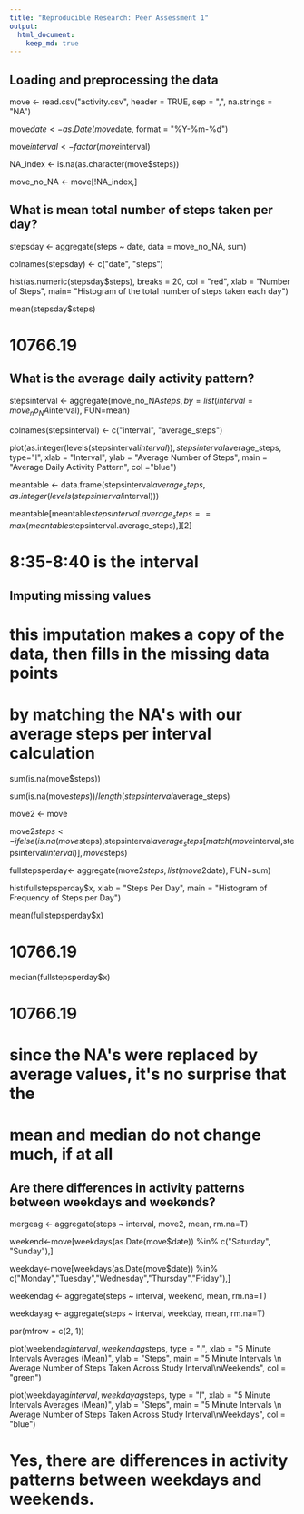 ```yaml
---
title: "Reproducible Research: Peer Assessment 1"
output: 
  html_document:
    keep_md: true
---
```



## Loading and preprocessing the data
move <- read.csv("activity.csv", header = TRUE, sep = ",", na.strings = "NA")

move$date <- as.Date(move$date, format = "%Y-%m-%d")

move$interval <- factor(move$interval)

NA_index <- is.na(as.character(move$steps))

move_no_NA <- move[!NA_index,]

## What is mean total number of steps taken per day?
stepsday <- aggregate(steps ~ date, data = move_no_NA, sum)

colnames(stepsday) <- c("date", "steps")

hist(as.numeric(stepsday$steps), breaks = 20, col = "red", xlab = "Number of Steps", main= "Histogram of the total number of steps taken each day")

mean(stepsday$steps)

# 10766.19

## What is the average daily activity pattern?
stepsinterval <- aggregate(move_no_NA$steps, by=list(interval=move_no_NA$interval), FUN=mean)

colnames(stepsinterval) <- c("interval", "average_steps")

plot(as.integer(levels(stepsinterval$interval)), stepsinterval$average_steps, type="l",
     xlab = "Interval", ylab = "Average Number of Steps", main = "Average Daily Activity Pattern",  col ="blue")

meantable <- data.frame(stepsinterval$average_steps, as.integer(levels(stepsinterval$interval)))

meantable[meantable$stepsinterval.average_steps==max(meantable$stepsinterval.average_steps),][2]

# 8:35-8:40 is the interval

## Imputing missing values
# this imputation makes a copy of the data, then fills in the missing data points
# by matching the NA's with our average steps per interval calculation
sum(is.na(move$steps))

sum(is.na(move$steps))/length(stepsinterval$average_steps)

move2 <- move

move2$steps<- ifelse(is.na(move$steps),stepsinterval$average_steps[match(move$interval,stepsinterval$interval)],move$steps)

fullstepsperday<- aggregate(move2$steps, list(move2$date), FUN=sum)

hist(fullstepsperday$x, xlab = "Steps Per Day", main = "Histogram of Frequency of Steps per Day")

mean(fullstepsperday$x)

# 10766.19

median(fullstepsperday$x)

# 10766.19

# since the NA's were replaced by average values, it's no surprise that the 
# mean and median do not change much, if at all

## Are there differences in activity patterns between weekdays and weekends?
mergeag <- aggregate(steps ~ interval, move2, mean, rm.na=T)

weekend<-move[weekdays(as.Date(move$date)) %in% c("Saturday", "Sunday"),]

weekday<-move[weekdays(as.Date(move$date)) %in% c("Monday","Tuesday","Wednesday","Thursday","Friday"),]

weekendag <- aggregate(steps ~ interval, weekend, mean, rm.na=T)

weekdayag <- aggregate(steps ~ interval, weekday, mean, rm.na=T)

par(mfrow = c(2, 1))

plot(weekendag$interval, weekendag$steps, type = "l", xlab = "5 Minute Intervals Averages (Mean)", ylab = "Steps", main = "5 Minute Intervals \n Average Number of Steps Taken Across Study Interval\nWeekends", col = "green")

plot(weekdayag$interval, weekdayag$steps, type = "l", xlab = "5 Minute Intervals Averages (Mean)", ylab = "Steps", main = "5 Minute Intervals \n Average Number of Steps Taken Across Study Interval\nWeekdays", col = "blue")

# Yes, there are differences in activity patterns between weekdays and weekends.
